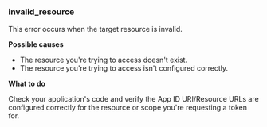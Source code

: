 ### invalid_resource
This error occurs when the target resource is invalid. 

**Possible causes**
* The resource you're trying to access doesn't exist. 
* The resource you're trying to access isn't configured correctly. 

**What to do**

Check your application's code and verify the App ID URI/Resource URLs are configured correctly for the resource or scope you're requesting a token for. 
